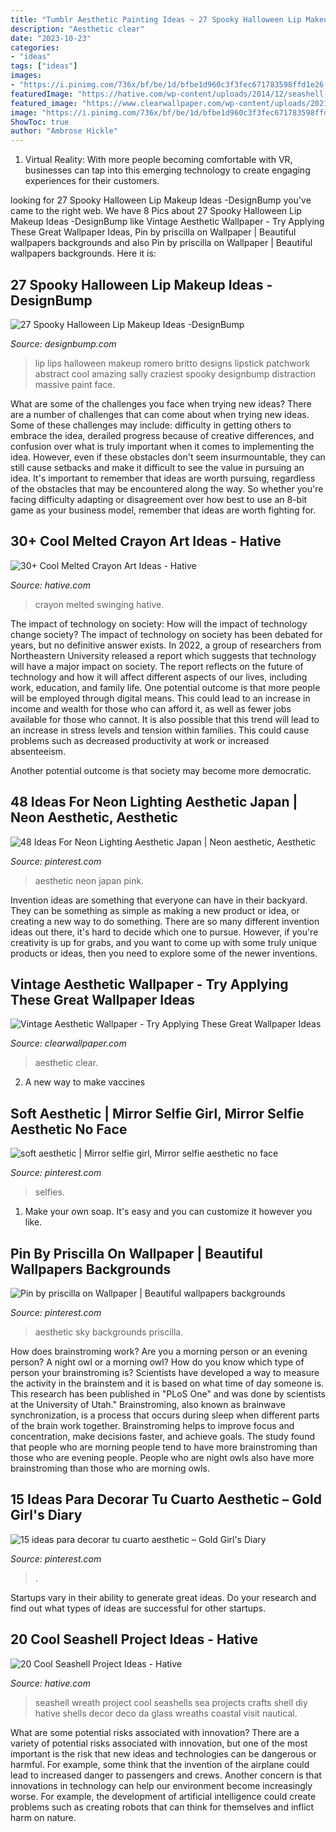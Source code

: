 ```yaml
---
title: "Tumblr Aesthetic Painting Ideas ~ 27 Spooky Halloween Lip Makeup Ideas -designbump"
description: "Aesthetic clear"
date: "2023-10-23"
categories:
- "ideas"
tags: ["ideas"]
images:
- "https://i.pinimg.com/736x/bf/be/1d/bfbe1d960c3f3fec671783598ffd1e26.jpg"
featuredImage: "https://hative.com/wp-content/uploads/2014/12/seashell-project-ideas/12-seashell-wreath.jpg"
featured_image: "https://www.clearwallpaper.com/wp-content/uploads/2021/01/vintage-aesthetic-wallpaper.jpg"
image: "https://i.pinimg.com/736x/bf/be/1d/bfbe1d960c3f3fec671783598ffd1e26.jpg"
ShowToc: true
author: "Ambrose Hickle"
---
```



1. Virtual Reality: With more people becoming comfortable with VR, businesses can tap into this emerging technology to create engaging experiences for their customers.

	

		
looking for 27 Spooky Halloween Lip Makeup Ideas -DesignBump you've came to the right web. We have 8 Pics about 27 Spooky Halloween Lip Makeup Ideas -DesignBump like Vintage Aesthetic Wallpaper - Try Applying These Great Wallpaper Ideas, Pin by priscilla on Wallpaper | Beautiful wallpapers backgrounds and also Pin by priscilla on Wallpaper | Beautiful wallpapers backgrounds. Here it is:
		
    
## 27 Spooky Halloween Lip Makeup Ideas -DesignBump

<img loading=lazy src="https://designbump.com/wp-content/uploads/2014/10/halloween-lip-ideas-009.jpg" onerror="this.onerror=null;this.src='https://tse1.mm.bing.net/th?id=OIP.npk3VaAnOqF3lRKxAX3H8wHaLn&amp;pid=15.1';" alt="27 Spooky Halloween Lip Makeup Ideas -DesignBump">

_Source: designbump.com_

>lip lips halloween makeup romero britto designs lipstick patchwork abstract cool amazing sally craziest spooky designbump distraction massive paint face. 

	

What are some of the challenges you face when trying new ideas?
There are a number of challenges that can come about when trying new ideas. Some of these challenges may include: difficulty in getting others to embrace the idea, derailed progress because of creative differences, and confusion over what is truly important when it comes to implementing the idea. However, even if these obstacles don't seem insurmountable, they can still cause setbacks and make it difficult to see the value in pursuing an idea. It's important to remember that ideas are worth pursuing, regardless of the obstacles that may be encountered along the way. So whether you're facing difficulty adapting or disagreement over how best to use an 8-bit game as your business model, remember that ideas are worth fighting for.

    
## 30+ Cool Melted Crayon Art Ideas - Hative

<img loading=lazy src="http://hative.com/wp-content/uploads/2014/04/melted-crayon-art/16-girl-swinging.jpg" onerror="this.onerror=null;this.src='https://tse1.mm.bing.net/th?id=OIP.mtToqc8gxJVeDjf_11pDoAHaJ4&amp;pid=15.1';" alt="30+ Cool Melted Crayon Art Ideas - Hative">

_Source: hative.com_

>crayon melted swinging hative. 

	

The impact of technology on society: How will the impact of technology change society?
The impact of technology on society has been debated for years, but no definitive answer exists. In 2022, a group of researchers from Northeastern University released a report which suggests that technology will have a major impact on society. The report reflects on the future of technology and how it will affect different aspects of our lives, including work, education, and family life. 
One potential outcome is that more people will be employed through digital means. This could lead to an increase in income and wealth for those who can afford it, as well as fewer jobs available for those who cannot. It is also possible that this trend will lead to an increase in stress levels and tension within families. This could cause problems such as decreased productivity at work or increased absenteeism. 

Another potential outcome is that society may become more democratic.

    
## 48 Ideas For Neon Lighting Aesthetic Japan | Neon Aesthetic, Aesthetic

<img loading=lazy src="https://i.pinimg.com/736x/68/10/01/681001f75edcdbf660c8449849fee2b8.jpg" onerror="this.onerror=null;this.src='https://tse2.mm.bing.net/th?id=OIP.mP7SBzUlOm02QD9w40p2OQAAAA&amp;pid=15.1';" alt="48 Ideas For Neon Lighting Aesthetic Japan | Neon aesthetic, Aesthetic">

_Source: pinterest.com_

>aesthetic neon japan pink. 

	

Invention ideas are something that everyone can have in their backyard. They can be something as simple as making a new product or idea, or creating a new way to do something. There are so many different invention ideas out there, it's hard to decide which one to pursue. However, if you're creativity is up for grabs, and you want to come up with some truly unique products or ideas, then you need to explore some of the newer inventions.

    
## Vintage Aesthetic Wallpaper - Try Applying These Great Wallpaper Ideas

<img loading=lazy src="https://www.clearwallpaper.com/wp-content/uploads/2021/01/vintage-aesthetic-wallpaper.jpg" onerror="this.onerror=null;this.src='https://tse2.mm.bing.net/th?id=OIP.3sXc9Dv6NaquAnmK9bvxBwHaNL&amp;pid=15.1';" alt="Vintage Aesthetic Wallpaper - Try Applying These Great Wallpaper Ideas">

_Source: clearwallpaper.com_

>aesthetic clear. 

	

2. A new way to make vaccines 

    
## Soft Aesthetic | Mirror Selfie Girl, Mirror Selfie Aesthetic No Face

<img loading=lazy src="https://i.pinimg.com/736x/bf/be/1d/bfbe1d960c3f3fec671783598ffd1e26.jpg" onerror="this.onerror=null;this.src='https://tse3.mm.bing.net/th?id=OIP._Gz5U7gzhY76uSEATJAsrwHaJ3&amp;pid=15.1';" alt="soft aesthetic | Mirror selfie girl, Mirror selfie aesthetic no face">

_Source: pinterest.com_

>selfies. 

	

1. Make your own soap. It's easy and you can customize it however you like.

    
## Pin By Priscilla On Wallpaper | Beautiful Wallpapers Backgrounds

<img loading=lazy src="https://i.pinimg.com/736x/13/89/7f/13897f6999032ad8a3868c8fb1d559b2.jpg" onerror="this.onerror=null;this.src='https://tse3.mm.bing.net/th?id=OIP.abQVYQZ6voaL_mtivEs6XwHaNK&amp;pid=15.1';" alt="Pin by priscilla on Wallpaper | Beautiful wallpapers backgrounds">

_Source: pinterest.com_

>aesthetic sky backgrounds priscilla. 

	

How does brainstroming work?
Are you a morning person or an evening person? A night owl or a morning owl? How do you know which type of person your brainstroming is? Scientists have developed a way to measure the activity in the brainstem and it is based on what time of day someone is. This research has been published in "PLoS One" and was done by scientists at the University of Utah."
Brainstroming, also known as brainwave synchronization, is a process that occurs during sleep when different parts of the brain work together. Brainstroming helps to improve focus and concentration, make decisions faster, and achieve goals. The study found that people who are morning people tend to have more brainstroming than those who are evening people. People who are night owls also have more brainstroming than those who are morning owls.

    
## 15 Ideas Para Decorar Tu Cuarto Aesthetic – Gold Girl&#039;s Diary

<img loading=lazy src="https://i.pinimg.com/736x/bb/59/15/bb5915324fd70c81667b73c2fa91042d.jpg" onerror="this.onerror=null;this.src='https://tse1.mm.bing.net/th?id=OIP.4NDP3dctWw10Iy7Sk-hW3QHaLn&amp;pid=15.1';" alt="15 ideas para decorar tu cuarto aesthetic – Gold Girl&#039;s Diary">

_Source: pinterest.com_

>. 

	

Startups vary in their ability to generate great ideas. Do your research and find out what types of ideas are successful for other startups.

    
## 20 Cool Seashell Project Ideas - Hative

<img loading=lazy src="https://hative.com/wp-content/uploads/2014/12/seashell-project-ideas/12-seashell-wreath.jpg" onerror="this.onerror=null;this.src='https://tse1.mm.bing.net/th?id=OIP.694TVsaKQeKoNOVmPp0llgHaIM&amp;pid=15.1';" alt="20 Cool Seashell Project Ideas - Hative">

_Source: hative.com_

>seashell wreath project cool seashells sea projects crafts shell diy hative shells decor deco da glass wreaths coastal visit nautical. 

	

What are some potential risks associated with innovation?
There are a variety of potential risks associated with innovation, but one of the most important is the risk that new ideas and technologies can be dangerous or harmful. For example, some think that the invention of the airplane could lead to increased danger to passengers and crews. Another concern is that innovations in technology can help our environment become increasingly worse. For example, the development of artificial intelligence could create problems such as creating robots that can think for themselves and inflict harm on nature.

